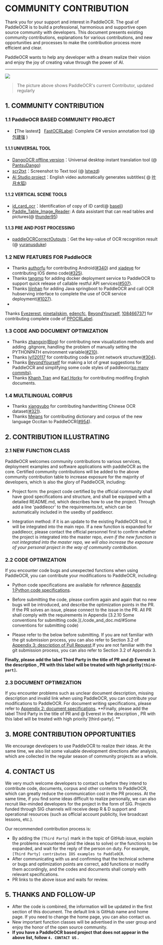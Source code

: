 # COMMUNITY CONTRIBUTION

Thank you for your support and interest in PaddleOCR. The goal of PaddleOCR is to build a professional, harmonious and
supportive open source community with developers. This document presents existing community contributions, explanations
for various contributions, and new opportunities and processes to make the contribution process more efficient and
clear.

PaddleOCR wants to help any developer with a dream realize their vision and enjoy the joy of creating value through the
power of AI.

---

<a href="https://github.com/PaddlePaddle/PaddleOCR/graphs/contributors">
  <img src="https://contrib.rocks/image?repo=PaddlePaddle/PaddleOCR" />
</a>

> The picture above shows PaddleOCR's current Contributor, updated regularly

## 1. COMMUNITY CONTRIBUTION

### 1.1 PaddleOCR BASED COMMUNITY PROJECT

- 【The lastest】 [FastOCRLabel](https://gitee.com/BaoJianQiang/FastOCRLabel): Complete C# version annotation
  tool (@ [包建强](https://gitee.com/BaoJianQiang) )

#### 1.1.1 UNIVERSAL TOOL

- [DangoOCR offline version](https://github.com/PantsuDango/DangoOCR)：Universal desktop instant translation
  tool (@ [PantsuDango](https://github.com/PantsuDango))
- [scr2txt](https://github.com/lstwzd/scr2txt)：Screenshot to Text tool (@ [lstwzd](https://github.com/lstwzd))
- [AI Studio project](https://aistudio.baidu.com/aistudio/projectdetail/1054614?channelType=0&channel=0)：English video
  automatically generates subtitles( @ [叶月水狐](https://aistudio.baidu.com/aistudio/personalcenter/thirdview/322052))

#### 1.1.2 VERTICAL SCENE TOOLS

- [id_card_ocr](https://github.com/baseli/id_card_ocr)：Identification of copy of ID
  card(@ [baseli](https://github.com/baseli))
- [Paddle_Table_Image_Reader](https://github.com/thunder95/Paddle_Table_Image_Reader): A data assistant that can read
  tables and pictures(@ [thunder95](https://github.com/thunder95]))

#### 1.1.3 PRE AND POST PROCESSING

- [paddleOCRCorrectOutputs](https://github.com/yuranusduke/paddleOCRCorrectOutputs)：Get the key-value of OCR recognition
  result (@ [yuranusduke](https://github.com/yuranusduke))

### 1.2 NEW FEATURES FOR PaddleOCR

- Thanks [authorfu](https://github.com/authorfu) for contributing
  Android([#340](https://github.com/PaddlePaddle/PaddleOCR/pull/340)) and [xiadeye](https://github.com/xiadeye) for
  contributing IOS demo code([#325](https://github.com/PaddlePaddle/PaddleOCR/pull/325)).
- Thanks [tangmq](https://gitee.com/tangmq) for adding docker deployment service to PaddleOCR to support quick release
  of callable restful API services([#507](https://github.com/PaddlePaddle/PaddleOCR/pull/507)).
- Thanks [lijinhan](https://github.com/lijinhan) for adding Java springboot to PaddleOCR and call OCR hubserving
  interface to complete the use of OCR service deployment([#1027](https://github.com/PaddlePaddle/PaddleOCR/pull/1027)).
-
Thanks [Evezerest](https://github.com/Evezerest), [ninetailskim](https://github.com/ninetailskim), [edencfc](https://github.com/edencfc), [BeyondYourself](https://github.com/BeyondYourself), [1084667371](https://github.com/1084667371)
for contributing complete code
of [PPOCRLabel](https://github.com/PaddlePaddle/PaddleOCR/blob/release/2.3/PPOCRLabel/README_ch.md).

### 1.3 CODE AND DOCUMENT OPTIMIZATION

- Thanks [zhangxin](https://github.com/ZhangXinNan)([Blog](https://blog.csdn.net/sdlypyzq)) for contributing new
  visualization methods and adding .gitgnore, handling the problem of manually setting the PYTHONPATH environment
  variable([#210](https://github.com/PaddlePaddle/PaddleOCR/pull/210)).
- Thanks [lyl120117](https://github.com/lyl120117) for contributing code to print network
  structure([#304](https://github.com/PaddlePaddle/PaddleOCR/pull/304)).
- Thanks [BeyondYourself](https://github.com/BeyondYourself) for making a lot of great suggestions for PaddleOCR and
  simplifying some code styles of
  paddleocr([so many commits)](https://github.com/PaddlePaddle/PaddleOCR/commits?author=BeyondYourself).
- Thanks [Khanh Tran](https://github.com/xxxpsyduck) and [Karl Horky](https://github.com/karlhorky) for contributing
  modifing English documents.

### 1.4 MULTILINGUAL CORPUS

- Thanks [xiangyubo](https://github.com/xiangyubo)  for contributing handwritting Chinese OCR
  dataset([#321](https://github.com/PaddlePaddle/PaddleOCR/pull/321)).
- Thanks [Mejans](https://github.com/Mejans) for contributing dictionary and corpus of the new language Occitan to
  PaddleOCR([#954](https://github.com/PaddlePaddle/PaddleOCR/pull/954)).

## 2. CONTRIBUTION ILLUSTRATING

### 2.1 NEW FUNCTION CLASS

PaddleOCR welcomes community contributions to various services, deployment examples and software applications with
paddleOCR as the core. Certified community contributions will be added to the above community contribution table to
increase exposure for the majority of developers, which is also the glory of PaddleOCR, including:

- Project form: the project code certified by the official community shall have good specifications and structure, and
  shall be equipped with a detailed README.md, which describes how to use the project. Through add a line 'paddleocr' to
  the requirements.txt, which can be automatically included in the usedby of paddleocr.

- Integration method: if it is an update to the existing PaddleOCR tool, it will be integrated into the main repo. If a
  new function is expanded for paddleocr, please contact the official personnel first to confirm whether the project is
  integrated into the master repo, *even if the new function is not integrated into the master repo, we will also
  increase the exposure of your personal project in the way of community contribution.*

### 2.2 CODE OPTIMIZATION

If you encounter code bugs and unexpected functions when using PaddleOCR, you can contribute your modifications to
PaddleOCR, including:

- Python code specifications are available for
  reference [Appendix 1:Python code specifications](./code_and_doc.md/#Appendix1).

- Before submitting the code, please confirm again and again that no new bugs will be introduced, and describe the
  optimization points in the PR. If the PR solves an issue, please connect to the issue in the PR. All PR shall comply
  with the requirements in
  Appendix [3.2.10 Some conventions for submitting code.](./code_and_doc.md/#Some conventions for submitting code)

- Please refer to the below before submitting. If you are not familiar with the git submission process, you can also
  refer to Section 3.2 of  [Appendix 3: description of Pull Request](./code_and_doc.md/#Appendix3).If you are not
  familiar with the git submission process, you can also refer to Section 3.2 of Appendix 3.

**Finally, please add the label Third Party in the title of PR and @ Everest in the description , PR with this label
will be treated with high priority`[third-part]`.**

### 2.3 DOCUMENT OPTIMIZATION

If you encounter problems such as unclear document description, missing description and invalid link when using
PaddleOCR, you can contribute your modifications to PaddleOCR. For document writing specifications, please refer
to [Appendix 2: document specifications](./code_and_doc.md/#Appendix2). **Finally, please add the label Third Party in
the title of PR and @ Everest in the description , PR with this label will be treated with high priority`[third-party].
**

## 3. MORE CONTRIBUTION OPPORTUNITIES

We encourage developers to use PaddleOCR to realize their ideas. At the same time, we also list some valuable
development directions after analysis, which are collected in the regular season of community projects as a whole.

## 4. CONTACT US

We very much welcome developers to contact us before they intend to contribute code, documents, corpus and other
contents to PaddleOCR, which can greatly reduce the communication cost in the PR process. At the same time, if you find
some ideas difficult to realize personally, we can also recruit like-minded developers for the project in the form of
SIG. Projects funded through SIG channels will receive deep R &amp; D support and operational resources (such as
official account publicity, live broadcast lessons, etc.).

Our recommended contribution process is:

- By adding the `[Third Party]` mark in the topic of GitHub issue, explain the problems encountered (and the ideas to
  solve) or the functions to be expanded, and wait for the reply of the person on duty. For
  example, ` [Third Party] contributes IOS examples to PaddleOCR`.
- After communicating with us and confirming that the technical scheme or bugs and optimization points are correct, add
  functions or modify them accordingly, and the codes and documents shall comply with relevant specifications.
- PR links to the above issue and waits for review.

## 5. THANKS AND FOLLOW-UP

- After the code is combined, the information will be updated in the first section of this document. The default link is
  GitHub name and home page. If you need to change the home page, you can also contact us.
- New important function classes will be advertised in the user group and enjoy the honor of the open source community.
- **If you have a PaddleOCR based project that does not appear in the above list, follow `4. CONTACT US` .**
